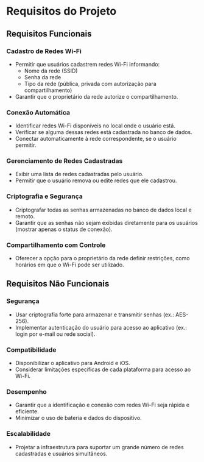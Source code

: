 # Requisitos do Projeto

## Requisitos Funcionais

### Cadastro de Redes Wi-Fi
- Permitir que usuários cadastrem redes Wi-Fi informando:
  - Nome da rede (SSID)
  - Senha da rede
  - Tipo da rede (pública, privada com autorização para compartilhamento)
- Garantir que o proprietário da rede autorize o compartilhamento.

### Conexão Automática
- Identificar redes Wi-Fi disponíveis no local onde o usuário está.
- Verificar se alguma dessas redes está cadastrada no banco de dados.
- Conectar automaticamente à rede correspondente, se o usuário permitir.

### Gerenciamento de Redes Cadastradas
- Exibir uma lista de redes cadastradas pelo usuário.
- Permitir que o usuário remova ou edite redes que ele cadastrou.

### Criptografia e Segurança
- Criptografar todas as senhas armazenadas no banco de dados local e remoto.
- Garantir que as senhas não sejam exibidas diretamente para os usuários (mostrar apenas o status de conexão).

### Compartilhamento com Controle
- Oferecer a opção para o proprietário da rede definir restrições, como horários em que o Wi-Fi pode ser utilizado.

## Requisitos Não Funcionais

### Segurança
- Usar criptografia forte para armazenar e transmitir senhas (ex.: AES-256).
- Implementar autenticação do usuário para acesso ao aplicativo (ex.: login por e-mail ou rede social).

### Compatibilidade
- Disponibilizar o aplicativo para Android e iOS.
- Considerar limitações específicas de cada plataforma para acesso ao Wi-Fi.

### Desempenho
- Garantir que a identificação e conexão com redes Wi-Fi seja rápida e eficiente.
- Minimizar o uso de bateria e dados do dispositivo.

### Escalabilidade
- Projetar a infraestrutura para suportar um grande número de redes cadastradas e usuários simultâneos.
